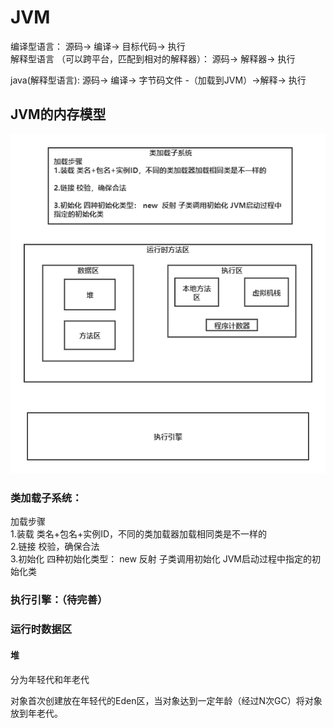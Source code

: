 # JVM
编译型语言：
源码-> 编译-> 目标代码-> 执行  
解释型语言 （可以跨平台，匹配到相对的解释器）：
源码-> 解释器-> 执行  

java(解释型语言):
源码-> 编译-> 字节码文件 -（加载到JVM）->解释-> 执行  


## JVM的内存模型
![jvm内存模型](../picture/JVM内存模型.png)
### 类加载子系统：  
加载步骤   
1.装载 类名+包名+实例ID，不同的类加载器加载相同类是不一样的  
 2.链接 校验，确保合法  
 3.初始化 四种初始化类型： new  反射 子类调用初始化 JVM启动过程中指定的初始化类  
### 执行引擎：（待完善）

### 运行时数据区

#### 堆
分为年轻代和年老代 

对象首次创建放在年轻代的Eden区，当对象达到一定年龄（经过N次GC）将对象放到年老代。
